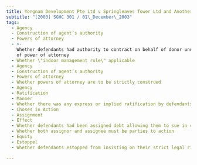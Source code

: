 ```yaml
---
title: Yongnam Development Pte Ltd v Springleaves Tower Ltd and Another
subtitle: "[2003] SGHC 301 / 01\_December\_2003"
tags:
  - Agency
  - Construction of agent’s authority
  - Powers of attorney
  - >-
    Whether defendants had authority to contract on behalf of donor under terms
    of power of attorney
  - Whether \"indoor management rule\" applicable
  - Agency
  - Construction of agent’s authority
  - Powers of attorney
  - Whether powers of attorney are to be strictly construed
  - Agency
  - Ratification
  - Manner
  - Whether there was any express or implied ratification by defendants
  - Choses in Action
  - Assignment
  - Effect
  - Whether defendants had been assigned debt allowing them to sue in contract
  - Whether both assignor and assignee must be parties to action
  - Equity
  - Estoppel
  - Whether defendants estopped from insisting on their strict legal rights

---
```



